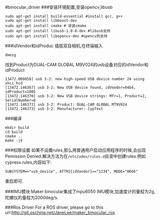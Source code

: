 #binocular_driver
###安装环境配置,安装opencv,libusb
```
sudo apt-get install build-essential #install gcc, g++
sudo apt-get install libboost-dev
sudo apt-get install cmake # 安装cmake
sudo apt-get install libusb-1.0-0-dev #libusb支持
sudo apt-get install libopencv-dev #opencv的支持
```

###idVendor和idProduc
插拔双目相机,在终端输入
```
dmesg
```
找到Product为DUAL-CAM GLOBAL M9V024的usb设备对应的idVendor和idProduct
```
13472.009858] usb 3-2: new high-speed USB device number 24 using xhci_hcd
[13472.146367] usb 3-2: New USB device found, idVendor=04b4, idProduct=1005
[13472.146370] usb 3-2: New USB device strings: Mfr=1, Product=2, SerialNumber=0
[13472.146372] usb 3-2: Product: DUAL-CAM GLOBAL MT9V024 
[13472.146373] usb 3-2: Manufacturer: CypTest
```


###编译
```
mkdir build
cd build
cmake ..
make -j4
```
###权限设置
如果不设置rules,那么用普通用户启动应用程序的时候,会出现Pemission Denied.解决方法为在`/etc/udev/rules.d`目录中创建rules.例如
cypress.rules,内容如下:
```
SUBSYSTEM=="usb_device", ATTRS{idVendor}=="1234", MODE="0666"
```
重启即可.

###IMU模块
Maker binocular集成了mpu6050 IMU模块,加速度计的量程为2g,陀螺仪的量程为2000deg/s.

###Ros Driver
For a ROS driver, please go to this url:http://git.oschina.net/JaneLee/maker_binocular_ros
